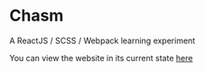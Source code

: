 # Chasm
A ReactJS / SCSS / Webpack learning experiment

You can view the website in its current state [here](https://git.heroku.com/react-practice-chasm.git)
